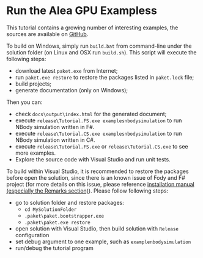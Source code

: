# Run the Alea GPU Exampless

This tutorial contains a growing number of interesting examples, the sources are available on [GitHub](https://github.com/quantalea/AleaGPUTutorial).

To build on Windows, simply run `build.bat` from command-line under the solution folder (on Linux and OSX run `build.sh`). This script will execute the following steps:

- download latest `paket.exe` from Internet;
- run `paket.exe restore` to restore the packages listed in `paket.lock` file;
- build projects;
- generate documentation (only on Windows);

Then you can:

- check `docs\output\index.html` for the generated document;
- execute `release\Tutorial.FS.exe examplesnbodysimulation` to run NBody simulation written in F#.
- execute `release\Tutorial.CS.exe examplesnbodysimulation` to run NBody simulation written in C#.
- execute `release\Tutorial.FS.exe` or `release\Tutorial.CS.exe` to see more examples.
- Explore the source code with Visual Studio and run unit tests.

To build within Visual Studio, it is recommended to restore the packages before open the solution, since there is an known issue of Fody and F# project (for more details on this issue, please reference [installation manual (especially the Remarks section)](http://quantalea.com/static/app/manual/compilation-installation.html)). Please follow following steps:

- go to solution folder and restore packages:
  - `cd MySolutionFolder`
  - `.paket\paket.bootstrapper.exe`
  - `.paket\paket.exe restore`
- open solution with Visual Studio, then build solution with `Release` configuration
- set debug argument to one example, such as `examplenbodysimulation`
- run/debug the tutorial program
